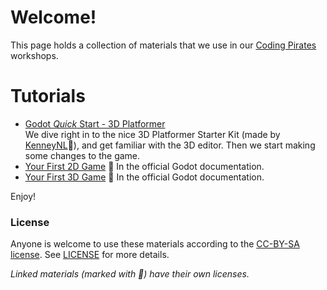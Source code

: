 # Welcome!

This page holds a collection of materials that we use in our [Coding Pirates](https://codingpirates.dk/) workshops.

# Tutorials

* [Godot _Quick_ Start - 3D Platformer](godot/quick_start_3d_platformer/index.md)  
  We dive right in to the nice 3D Platformer Starter Kit (made by [KenneyNL](https://github.com/KenneyNL/Starter-Kit-3D-Platformer)🔗), and get familiar with the 3D editor. Then we start making some changes to the game.  
* [Your First 2D Game](https://docs.godotengine.org/en/stable/getting_started/first_2d_game/index.html) 🔗 In the official Godot documentation.
* [Your First 3D Game](https://docs.godotengine.org/en/stable/getting_started/first_3d_game/index.html) 🔗 In the official Godot documentation.

Enjoy!

### License
Anyone is welcome to use these materials according to the [CC-BY-SA license](https://creativecommons.org/licenses/by-sa/4.0/). See [LICENSE](LICENSE) for more details.

_Linked materials (marked with 🔗) have their own licenses._
